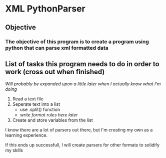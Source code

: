 # XML PythonParser
## Objective
### The objective of this program is to create a program using python that can parse xml formatted data

## List of tasks this program needs to do in order to work (cross out when finished)
_Will probably be expanded upon a little later when I actually know what I'm doing_
1. Read a text file
2. Seperate text into a list
   - use .split() function
   - _write format rules here later_
3. Create and store variables from the list

I know there are a lot of parsers out there, but I'm creating my own as a learning experience.

If this ends up successfull, I will create parsers for other formats to solidify my skills


